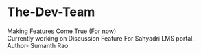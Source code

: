 # The-Dev-Team
Making Features Come True (For now)
<br>
Currently working on Discussion Feature For Sahyadri LMS portal.
<br>
Author- Sumanth Rao
